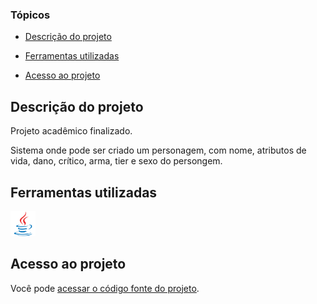 ### Tópicos

- [Descrição do projeto](#descrição-do-projeto)

- [Ferramentas utilizadas](#ferramentas-utilizadas)

- [Acesso ao projeto](#acesso-ao-projeto)

## Descrição do projeto

<p align="justify">
 Projeto acadêmico finalizado.

Sistema onde pode ser criado um personagem, com nome, atributos de vida, dano, crítico, arma, tier e sexo do persongem.

</p>

## Ferramentas utilizadas

<a href="https://www.java.com/pt-BR/" target="_blank"> <img src="https://github.com/devicons/devicon/blob/master/icons/java/java-original.svg" alt="Java" width="40" height="40"/> </a>

## Acesso ao projeto

Você pode [acessar o código fonte do projeto](https://github.com/EduardoPbs/LP).